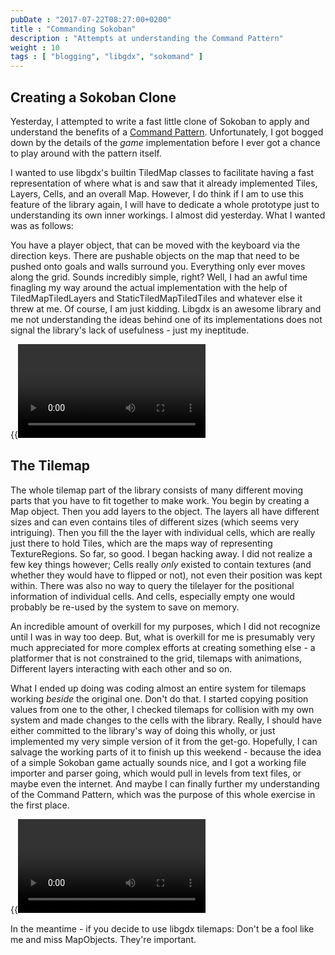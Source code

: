 ```yaml
---
pubDate : "2017-07-22T08:27:00+0200"
title : "Commanding Sokoban"
description : "Attempts at understanding the Command Pattern"
weight : 10
tags : [ "blogging", "libgdx", "sokomand" ]
---
```


[gamepcommand]: (http://gameprogrammingpatterns.com/command.html)

## Creating a Sokoban Clone

Yesterday, I attempted to write a fast little clone of Sokoban to apply and
understand the benefits of a [Command Pattern][gamepcommand]. Unfortunately, I
got bogged down by the details of the _game_ implementation before I ever got a
chance to play around with the pattern itself.

I wanted to use libgdx's builtin TiledMap classes to facilitate having a fast
representation of where what is and saw that it already implemented Tiles,
Layers, Cells, and an overall Map. However, I do think if I am to use this
feature of the library again, I will have to dedicate a whole prototype just to
understanding its own inner workings. I almost did yesterday. What I wanted was
as follows:

You have a player object, that can be moved with the keyboard via the direction
keys. There are pushable objects on the map that need to be pushed onto goals
and walls surround you. Everything only ever moves along the grid. Sounds
incredibly simple, right? Well, I had an awful time finagling my way around the
actual implementation with the help of TiledMapTiledLayers and
StaticTiledMapTiledTiles and whatever else it threw at me. Of course, I am just
kidding. Libgdx is an awesome library and me not understanding the ideas behind
one of its implementations does not signal the library's lack of usefulness -
just my ineptitude.

{{<video mp4="/2017-07-22/Sokomand-2017-07-22_15.01.06.mp4">}}

## The Tilemap

The whole tilemap part of the library consists of many different moving parts
that you have to fit together to make work. You begin by creating a Map object.
Then you add layers to the object. The layers all have different sizes and can
even contains tiles of different sizes (which seems very intriguing). Then you
fill the the layer with individual cells, which are really just there to hold
Tiles, which are the maps way of representing TextureRegions. So far, so good. I
began hacking away. I did not realize a few key things however; Cells really
_only_ existed to contain textures (and whether they would have to flipped or
not), not even their position was kept within. There was also no way to query
the tilelayer for the positional information of individual cells. And cells,
especially empty one would probably be re-used by the system to save on memory.

An incredible amount of overkill for my purposes, which I did not recognize
until I was in way too deep. But, what is overkill for me is presumably very
much appreciated for more complex efforts at creating something else - a
platformer that is not constrained to the grid, tilemaps with animations,
Different layers interacting with each other and so on.

What I ended up doing was coding almost an entire system for tilemaps working
_beside_ the original one. Don't do that. I started copying position values from
one to the other, I checked tilemaps for collision with my own system and made
changes to the cells with the library. Really, I should have either committed to
the library's way of doing this wholly, or just implemented my very simple
version of it from the get-go. Hopefully, I can salvage the working parts of it
to finish up this weekend - because the idea of a simple Sokoban game actually
sounds nice, and I got a working file importer and parser going, which would
pull in levels from text files, or maybe even the internet. And maybe I can
finally further my understanding of the Command Pattern, which was the purpose
of this whole exercise in the first place.

{{<video mp4="/2017-07-22/Sokomand-2017-07-22_15.02.17.mp4">}}

In the meantime - if you decide to use libgdx tilemaps: Don't be a fool like me
and miss MapObjects. They're important.
